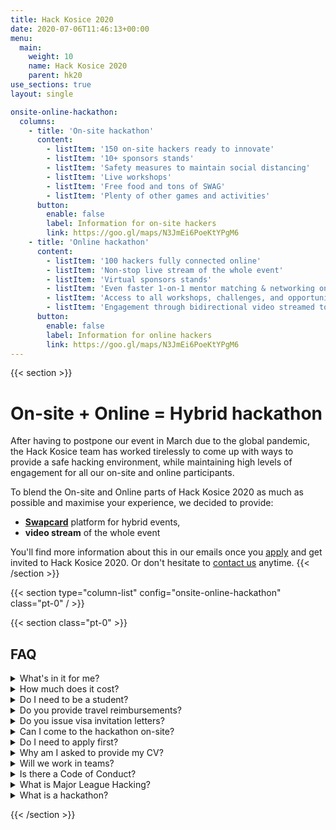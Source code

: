 ```yaml
---
title: Hack Kosice 2020
date: 2020-07-06T11:46:13+00:00
menu:
  main:
    weight: 10
    name: Hack Kosice 2020
    parent: hk20
use_sections: true
layout: single

onsite-online-hackathon:
  columns: 
    - title: 'On-site hackathon'
      content:
        - listItem: '150 on-site hackers ready to innovate'
        - listItem: '10+ sponsors stands'
        - listItem: 'Safety measures to maintain social distancing'
        - listItem: 'Live workshops'
        - listItem: 'Free food and tons of SWAG'
        - listItem: 'Plenty of other games and activities'
      button: 
        enable: false
        label: Information for on-site hackers
        link: https://goo.gl/maps/N3JmEi6PoeKtYPgM6 
    - title: 'Online hackathon'
      content:
        - listItem: '100 hackers fully connected online'
        - listItem: 'Non-stop live stream of the whole event'
        - listItem: 'Virtual sponsors stands'
        - listItem: 'Even faster 1-on-1 mentor matching & networking online'
        - listItem: 'Access to all workshops, challenges, and opportunities online'
        - listItem: 'Engagement through bidirectional video streamed to the venue'
      button: 
        enable: false
        label: Information for online hackers
        link: https://goo.gl/maps/N3JmEi6PoeKtYPgM6
---
```

{{< section >}}
# On-site + Online = Hybrid hackathon

After having to postpone our event in March due to the global pandemic, the Hack Kosice team has worked tirelessly to come up with ways to provide a safe hacking environment, while maintaining high levels of engagement for all our on-site and online participants.

To blend the On-site and Online parts of Hack Kosice 2020 as much as possible and maximise your experience, we decided to provide:
- **[Swapcard](https://www.swapcard.com/)** platform for hybrid events,
- **video stream** of the whole event

You'll find more information about this in our emails once you [apply](http://apply.hackkosice.com/) and get invited to Hack Kosice 2020. Or don't hesitate to [contact us](mailto:contact@hackkosice.com) anytime.
{{< /section >}}

{{< section type="column-list" config="onsite-online-hackathon" class="pt-0" / >}}

{{< section class="pt-0" >}}
## FAQ

<details class="bg-light">
<summary>What's in it for me?</summary>

As a participant, you get the following:
- A weekend of innovation and fun with **250 smartest peers**
- Interaction with top tech companies in the region
- Workshops and talks by experienced professionals (more info on that later)
- Free food, drinks & swag
- Prizes

If you wish to take another role (e.g. sponsor, mentor, speaker), please [contact us](/contact)!

</details>

<details class="bg-light">
<summary>How much does it cost?</summary>

Nothing. Attending Hack Kosice is 100% free, and we’d like to thank our awesome sponsors who make it possible!

In addition to that, you will enjoy a lot of free food and swag during the event.

</details>

<details class="bg-light">
<summary>Do I need to be a student?</summary>

Only students who are currently enrolled at a high school, college, university or graduated in past 12 months are eligible to attend.

However, are you interested in this event or totally excited about it? You can also be a volunteer, [mentor](https://mlh.io/mentors), sponsor or judge — just [contact us](/contact)!

</details>

<details class="bg-light">
<summary>Do you provide travel reimbursements?</summary>

Yes! We provide travel reimbursements if you are coming from abroad. Up to 20€ if you are coming from Czechia/Poland/Hungary/Austria/Ukraine and up to 50€ otherwise (excluding Slovakia).

To get reimbursed, you need to submit travel receipts, attend the hackathon and demo a project.

</details>

<details class="bg-light">
<summary>Do you issue visa invitation letters?</summary>

Yes! If you need an Invitation letter for your visa application, please indicate so in [your application](https://apply.hackkosice.com/dashboard).

</details>

<details class="bg-light">
<summary>Can I come to the hackathon on-site?</summary>

Hack Kosice 2020 will be a hybrid hackathon, combining both on-site and online participants. In general, you can come to the hackathon if you are currently resident in one of these countries: **Austria, Belgium, Croatia, Cyprus, Czech Republic, Denmark, Estonia, Faroe Islands, Finland, Germany, Greece, Hungary, Iceland, Ireland, Latvia, Lichtenstein, Lithuania, Malta, Monaco, Netherlands, Norway, Poland, Slovenia, Switzerland**. 

You can also come from these countries if you additionally provide a proof of being tested negative for COVID-19: **France, Italy, Spain**.

However, your allowed type of attendance is determined by our individual invitation email once you are accepted. *Note: these lists may change according to circumstances and [recommendations of the Ministry of Foreign and European Affairs of the Slovak Republic](https://www.mzv.sk/web/en/covid-19).*

</details>

<details class="bg-light">
<summary>Do I need to apply first?</summary>

Yes. Applications will be considered on an individual basis (or within your team if you register as a team). You can apply [here](https://apply.hackkosice.com/).

</details>

<details class="bg-light">
<summary>Why am I asked to provide my CV?</summary>

Your CV is used in the selection process. If you are accepted, sponsors will also have access to your CV — this is so that you can get on their radar and they can get your contact details for recruitment purposes. It’s a win-win!

</details>

<details class="bg-light">
<summary>Will we work in teams?</summary>

Yes, you can find a **team of up to 4 people**. However, if you come alone, you can participate in our team formation event at the beginning of the hackathon, where you can meet others with similar interests and complementary skillsets.

</details>

<details class="bg-light">
<summary>Is there a Code of Conduct?</summary>

Yes, there is. We enforce these rules very strongly. You can find it [here](https://static.mlh.io/docs/mlh-code-of-conduct.pdf).

</details>

<details class="bg-light">
<summary>What is Major League Hacking?</summary>

[Major League Hacking (MLH)](https://mlh.io/) is the official student hackathon league. Each year, they power over [200 weekend-long invention competitions](http://mlh.io/events) that inspire innovation, cultivate communities and teach computer science skills to more than **65,000 students** around the world. MLH is an engaged and passionate maker community, consisting of the next generation of technology leaders and entrepreneurs.

</details>

<details class="bg-light">
<summary>What is a hackathon?</summary>

A creative and social event where students come together, share ideas and build cool software & hardware hacks during 24 hours. You learn immensely, interact with startups & companies and get to meet like-minded people from around the world. Don’t worry, it’s very beginner friendly, and open to students passionate about innovations, technology, engineering, entrepreneurship, design, or more!

</details>

{{< /section >}}



